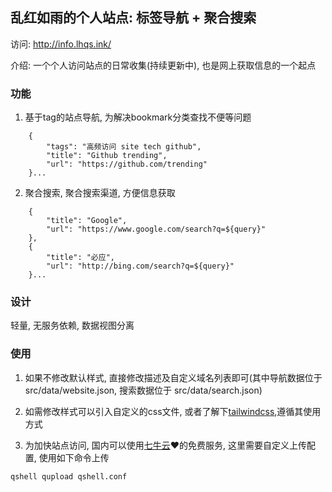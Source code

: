 ## 乱红如雨的个人站点: 标签导航 + 聚合搜索

访问: http://info.lhqs.ink/

介绍: 一个个人访问站点的日常收集(持续更新中), 也是网上获取信息的一个起点

### 功能

1. 基于tag的站点导航, 为解决bookmark分类查找不便等问题
```
    {
        "tags": "高频访问 site tech github",
        "title": "Github trending",
        "url": "https://github.com/trending"
    }...
```

2. 聚合搜索, 聚合搜索渠道, 方便信息获取
```
    {
        "title": "Google",
        "url": "https://www.google.com/search?q=${query}"
    },
    {
        "title": "必应",
        "url": "http://bing.com/search?q=${query}"
    }...
```
### 设计
轻量, 无服务依赖, 数据视图分离

### 使用

1. 如果不修改默认样式, 直接修改描述及自定义域名列表即可(其中导航数据位于 src/data/website.json, 搜索数据位于 src/data/search.json)

2. 如需修改样式可以引入自定义的css文件, 或者了解下[tailwindcss](https://tailwindcss.com),遵循其使用方式

3. 为加快站点访问, 国内可以使用[七牛云](https://www.qiniu.com)❤️的免费服务, 这里需要自定义上传配置, 使用如下命令上传
```
qshell qupload qshell.conf
```







